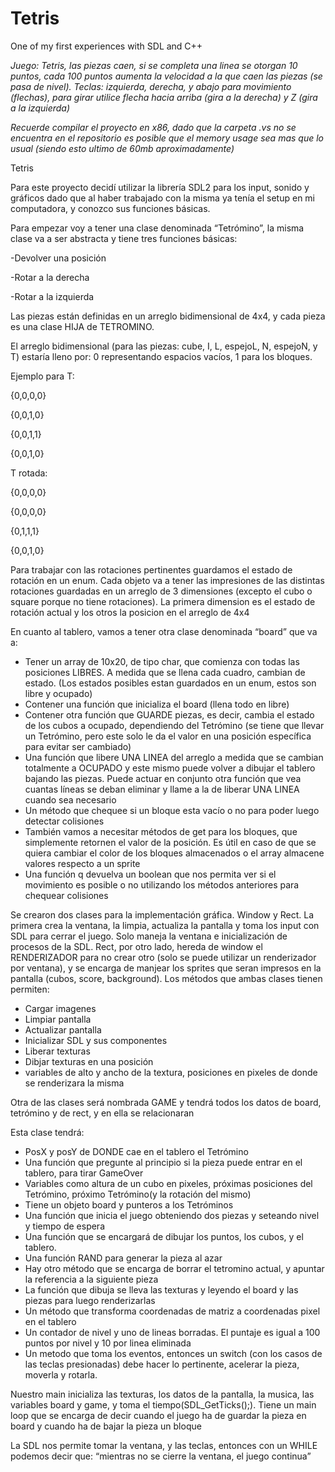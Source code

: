 # Tetris

One of my first experiences with SDL and C++

_Juego: Tetris, las piezas caen, si se completa una linea se otorgan 10 puntos, cada 100 puntos aumenta la velocidad a la que caen las piezas (se pasa de nivel). Teclas: izquierda, derecha, y abajo para movimiento (flechas), para girar utilice flecha hacia arriba (gira a la derecha) y Z (gira a la izquierda)_

*Recuerde compilar el proyecto en x86, dado que la carpeta .vs no se encuentra en el repositorio es posible que el memory usage sea mas que lo usual (siendo esto ultimo de 60mb aproximadamente)*

Tetris

Para este proyecto decidí utilizar la librería SDL2 para los input, sonido y gráficos dado que al haber trabajado con la misma ya tenía el setup en mi computadora, y conozco sus funciones básicas. 

Para empezar voy a tener una clase denominada “Tetrómino”, la misma clase va a ser abstracta y tiene tres  funciones básicas:

-Devolver una posición

-Rotar a la derecha

-Rotar a la izquierda

Las piezas están definidas en un arreglo bidimensional de 4x4, y cada pieza es una clase HIJA de TETROMINO. 

El arreglo bidimensional (para las piezas: cube,  I, L, espejoL, N, espejoN, y T) estaría lleno por: 0 representando espacios vacíos, 1 para los bloques.

Ejemplo para T:

{0,0,0,0}

{0,0,1,0}

{0,0,1,1}

{0,0,1,0}

T rotada:

{0,0,0,0}

{0,0,0,0}

{0,1,1,1}

{0,0,1,0}

Para trabajar con las rotaciones pertinentes guardamos el estado de rotación en un enum.
Cada objeto va a tener las impresiones de las distintas rotaciones guardadas en un arreglo de 3 dimensiones (excepto el cubo o square porque no tiene rotaciones). La primera dimension es el estado de rotación actual y los otros la posicion en el arreglo de 4x4


En cuanto al tablero, vamos a tener otra clase denominada “board”  que va a:

-	Tener un array de 10x20, de tipo char, que comienza con todas las posiciones LIBRES. A medida que se llena cada cuadro, cambian de estado. (Los estados posibles estan guardados en un enum, estos son libre y ocupado)
-	Contener una función que inicializa el board (llena todo en libre)
-	Contener otra función que GUARDE piezas, es decir, cambia el estado de los cubos a ocupado, dependiendo del Tetrómino (se tiene que llevar un Tetrómino, pero este solo le da el valor en una posición específica para evitar ser cambiado)
-	Una función que libere UNA LINEA del arreglo a medida que se cambian totalmente a OCUPADO y este mismo puede volver a dibujar el tablero bajando las piezas. Puede actuar en conjunto otra función que vea cuantas líneas se deban eliminar y llame a la de liberar UNA LINEA cuando sea necesario 
-	Un método que chequee si un bloque esta vacío o no para poder luego detectar colisiones 
-	También vamos a necesitar métodos de get para los bloques, que simplemente retornen el valor de la posición. Es útil en caso de que se quiera cambiar el color de los bloques almacenados o el array almacene valores respecto a un sprite 
-	Una función q devuelva un boolean que nos permita ver si el movimiento es posible o no utilizando los métodos anteriores para chequear colisiones


Se crearon dos clases para la implementación gráfica. Window y Rect. La primera crea la ventana, la limpia, actualiza la pantalla y toma los input con SDL para cerrar el juego. Solo maneja la ventana e inicialización de procesos de la SDL.
Rect, por otro lado, hereda de window el RENDERIZADOR para no crear otro (solo se puede utilizar un renderizador por ventana), y se encarga de manjear los sprites que seran impresos en la pantalla (cubos, score, background). Los métodos que ambas clases tienen permiten:
-	Cargar imagenes
-	Limpiar pantalla
-	Actualizar pantalla
-	Inicializar SDL y sus componentes
-	Liberar texturas
- Dibjar texturas en una posición
- variables de alto y ancho de la textura, posiciones en pixeles de donde se renderizara la misma

Otra de las clases será nombrada GAME y tendrá todos los datos de board, tetrómino y de rect, y en ella se relacionaran 

Esta clase tendrá:
-	PosX y posY de DONDE cae en el tablero el Tetrómino
-	Una función que pregunte  al principio si la pieza puede entrar en el tablero, para tirar GameOver 
-	Variables como altura de un cubo en pixeles, próximas posiciones del Tetrómino, próximo Tetrómino(y la rotación del mismo)
-	Tiene un objeto board y punteros a los Tetróminos
-	Una función que inicia el juego obteniendo dos piezas y seteando nivel y tiempo de espera
- Una función que se encargará de dibujar los puntos, los cubos, y el tablero.
-	Una función RAND para generar la pieza al azar
- Hay otro método que se encarga de borrar el tetromino actual, y apuntar la referencia a la siguiente pieza
-	La función que dibuja se lleva las texturas y leyendo el board y las piezas para luego renderizarlas
-	Un método  que transforma coordenadas de matriz a coordenadas pixel en el tablero
-	Un contador de nivel y uno de lineas borradas. El puntaje es igual a 100 puntos por nivel y 10 por linea eliminada
- Un metodo que toma los eventos, entonces un switch (con los casos de las teclas presionadas) debe hacer lo pertinente, acelerar la pieza, moverla y rotarla.

Nuestro main inicializa las texturas, los datos de la pantalla, la musica, las variables board y game, y toma el tiempo(SDL_GetTicks();). Tiene un main loop que se encarga de decir cuando el juego ha de guardar la pieza en board y cuando ha de bajar la pieza un  bloque

La SDL nos permite tomar la ventana, y las teclas, entonces con un WHILE podemos decir que: “mientras no se cierre la ventana, el juego continua” 


